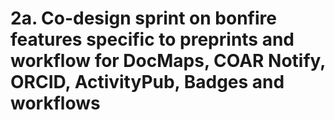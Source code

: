 # 2a. Co-design sprint on bonfire features specific to preprints and workflow for DocMaps, COAR Notify, ORCID, ActivityPub, Badges and workflows 